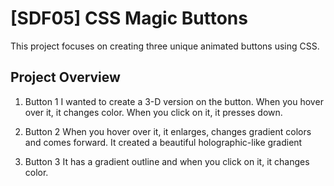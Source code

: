 # [SDF05] CSS Magic Buttons

This project focuses on creating three unique animated buttons using CSS.

## Project Overview

1. Button 1
I wanted to create a 3-D version on the button. When you hover over it, it changes color. When you click on it, it presses down.

2. Button 2
When you hover over it, it enlarges, changes gradient colors and comes forward. It created a beautiful holographic-like gradient 

3. Button 3
It has a gradient outline and when you click on it, it changes color.

